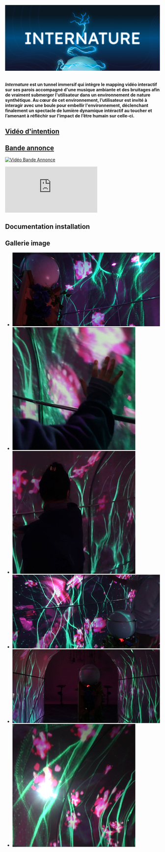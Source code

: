 <a style="display: flex; justify-content: space-around">
    <img src="thumbnail.jpg" width='1200' style="height: 100%">
</a>

<br/>
<h4>

<i>Internature</i> est un tunnel immersif qui intègre le mapping vidéo interactif sur ses parois accompagné d'une musique ambiante et des bruitages afin de vraiment submerger l'utilisateur dans un environnement de nature synthétique. Au cœur de cet environnement, l’utilisateur est invité à interagir avec une boule pour embellir l'environnement, déclenchant finalement un spectacle de lumière dynamique intéractif au toucher et l’amenant à réfléchir sur l’impact de l’être humain sur celle-ci.
</h4>

## [Vidéo d'intention](https://youtu.be/pLxNPbXbVRE?si=0ZiVeGZ_q0b2-osc)

## [Bande annonce](https://youtu.be/dI_DeIEkmxw?si=Y-lhUr6N7_BLQAMJ)
[![Vidéo Bande Annonce](https://tprangers.github.io/internature/diffusion01.jpg)](https://youtu.be/dI_DeIEkmxw?si=Y-lhUr6N7_BLQAMJ)

<iframe src="https://www.youtube.com/embed/dI_DeIEkmxw?si=VQGpY98ztfh1f0rK&amp;controls=0" title="YouTube video player" frameborder="0" allow="accelerometer; autoplay; clipboard-write; encrypted-media; gyroscope; picture-in-picture; web-share" referrerpolicy="strict-origin-when-cross-origin" allowfullscreen></iframe>

## Documentation installation

## Gallerie image



* ![](diffusion01.jpg)
* ![](diffusion02.jpg)
* ![](diffusion03.jpg)
* ![](diffusion04.jpg)
* ![](diffusion05.jpg)
* ![](diffusion06.jpg)

